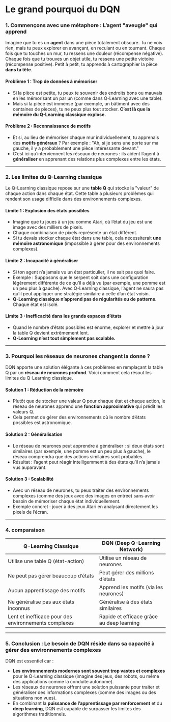 # Le grand pourquoi du DQN

### **1. Commençons avec une métaphore : L’agent "aveugle" qui apprend**

Imagine que tu es un **agent** dans une pièce totalement obscure. Tu ne vois rien, mais tu peux explorer en avançant, en reculant ou en tournant. Chaque fois que tu touches un mur, tu ressens une douleur (récompense négative). Chaque fois que tu trouves un objet utile, tu ressens une petite victoire (récompense positive). Petit à petit, tu apprends à cartographier la pièce **dans ta tête**.

#### **Problème 1 : Trop de données à mémoriser**
- Si la pièce est petite, tu peux te souvenir des endroits bons ou mauvais en les mémorisant un par un (comme dans Q-Learning avec une table).
- Mais si la pièce est immense (par exemple, un bâtiment avec des centaines de pièces), tu ne peux plus tout stocker. **C’est là que la mémoire du Q-Learning classique explose.**

#### **Problème 2 : Reconnaissance de motifs**
- Et si, au lieu de mémoriser chaque mur individuellement, tu apprenais des **motifs généraux** ? Par exemple : "Ah, si je sens une porte sur ma gauche, il y a probablement une pièce intéressante devant."
- C’est ici qu’interviennent les réseaux de neurones : ils aident l’agent à **généraliser** en apprenant des relations plus complexes entre les états.

---

### **2. Les limites du Q-Learning classique**

Le Q-Learning classique repose sur une **table Q** qui stocke la "valeur" de chaque action dans chaque état. Cette table a plusieurs problèmes qui rendent son usage difficile dans des environnements complexes.

#### **Limite 1 : Explosion des états possibles**
- Imagine que tu joues à un jeu comme Atari, où l’état du jeu est une image avec des milliers de pixels. 
- Chaque combinaison de pixels représente un état différent.
- Si tu devais stocker chaque état dans une table, cela nécessiterait **une mémoire astronomique** (impossible à gérer pour des environnements complexes).

#### **Limite 2 : Incapacité à généraliser**
- Si ton agent n’a jamais vu un état particulier, il ne sait pas quoi faire.
- Exemple : Supposons que le serpent soit dans une configuration légèrement différente de ce qu’il a déjà vu (par exemple, une pomme est un peu plus à gauche). Avec Q-Learning classique, l’agent ne saura pas qu’il peut appliquer une stratégie similaire à celle d’un état voisin.
- **Q-Learning classique n’apprend pas de régularités ou de patterns**. Chaque état est isolé.

#### **Limite 3 : Inefficacité dans les grands espaces d’états**
- Quand le nombre d’états possibles est énorme, explorer et mettre à jour la table Q devient extrêmement lent.
- **Q-Learning n’est tout simplement pas scalable.**

---

### **3. Pourquoi les réseaux de neurones changent la donne ?**

DQN apporte une solution élégante à ces problèmes en remplaçant la table Q par un **réseau de neurones profond**. Voici comment cela résout les limites du Q-Learning classique.

#### **Solution 1 : Réduction de la mémoire**
- Plutôt que de stocker une valeur Q pour chaque état et chaque action, le réseau de neurones apprend une **fonction approximative** qui prédit les valeurs Q.
- Cela permet de gérer des environnements où le nombre d’états possibles est astronomique.

#### **Solution 2 : Généralisation**
- Le réseau de neurones peut apprendre à généraliser : si deux états sont similaires (par exemple, une pomme est un peu plus à gauche), le réseau comprendra que des actions similaires sont probables.
- Résultat : l’agent peut réagir intelligemment à des états qu’il n’a jamais vus auparavant.

#### **Solution 3 : Scalabilité**
- Avec un réseau de neurones, tu peux traiter des environnements complexes (comme des jeux avec des images en entrée) sans avoir besoin de mémoriser chaque état individuellement.
- Exemple concret : jouer à des jeux Atari en analysant directement les pixels de l’écran.

---

### **4. comparaison**

| **Q-Learning Classique**                | **DQN (Deep Q-Learning Network)**      |
|-----------------------------------------|----------------------------------------|
| Utilise une table Q (état-action)       | Utilise un réseau de neurones          |
| Ne peut pas gérer beaucoup d’états      | Peut gérer des millions d’états        |
| Aucun apprentissage des motifs          | Apprend les motifs (via les neurones)  |
| Ne généralise pas aux états inconnus    | Généralise à des états similaires      |
| Lent et inefficace pour des environnements complexes | Rapide et efficace grâce au deep learning |

---

### **5. Conclusion : Le besoin de DQN réside dans sa capacité à gérer des environnements complexes**

DQN est essentiel car :
- **Les environnements modernes sont souvent trop vastes et complexes** pour le Q-Learning classique (imagine des jeux, des robots, ou même des applications comme la conduite autonome).
- Les réseaux de neurones offrent une solution puissante pour traiter et généraliser des informations complexes (comme des images ou des situations non vues).
- En combinant la **puissance de l’apprentissage par renforcement** et du **deep learning**, DQN est capable de surpasser les limites des algorithmes traditionnels.
